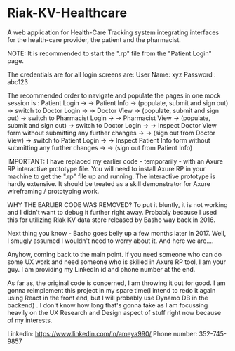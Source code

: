 # Riak-KV-Healthcare
A web application for Health-Care Tracking system integrating interfaces for the health-care provider, the patient and the pharmacist. 

NOTE: It is recommended to start the ".rp" file from the "Patient Login" page. 

  The credentials are for all login screens are:
  User Name: xyz 
  Password : abc123
  
  The recommended order to navigate and populate the pages in one mock session is :
  Patient Login -> 
  -> Patient Info -> (populate, submit and sign out) -> switch to Doctor Login -> 
  -> Doctor View -> (populate, submit and sign out) -> switch to Pharmacist Login ->
  -> Pharmacist View -> (populate, submit and sign out) -> switch to Doctor Login ->
  -> Inspect Doctor View form without submitting any further changes ->
  -> (sign out from Doctor View) -> switch to Patient Login ->
  -> Inspect Patient Info form without submitting any further changes -> 
  -> (sign out from Patient Info) 

IMPORTANT:
I have replaced my earlier code - temporarily - with an Axure RP interactive prototype file. You will need to install Axure RP in your machine to get the ".rp" file up and running. 
The interactive prototype is hardly extensive. It should be treated as a skill demonstrator for Axure wireframing / prototyping work.

WHY THE EARLIER CODE WAS REMOVED?
To put it bluntly, it is not working and I didn't want to debug it further right away. Probably because I used this for utilizing Riak KV data store released by Basho way back in 2016. 

Next thing you know - Basho goes belly up a few months later in 2017. Well, I smugly assumed I wouldn't need to worry about it. And here we are....

Anyhow, coming back to the main point. If you need someone who can do some UX work and need someone who is skilled in Axure RP tool, I am your guy. I am providing my LinkedIn id and phone number at the end. 

As far as, the original code is concerned, I am throwing it out for good. I am gonna reimplement this project in my spare time(I intend to redo it again using React in the front end, but I will probably use Dynamo DB in the backend) . I don't know how long that's gonna take as I am focussing heavily on the UX Research and Design aspect of stuff right now because of my interests.

Linkedin: https://www.linkedin.com/in/ameya990/
Phone number: 352-745-9857
